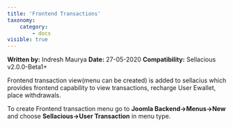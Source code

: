 ```yaml
---
title: 'Frontend Transactions'
taxonomy:
    category:
        - docs
visible: true
---
```


**Written by:** Indresh Maurya
**Date:** 27-05-2020
**Compatibility:** Sellacious v2.0.0-Beta1+

Frontend transaction view(menu can be created) is added to sellacius which provides frontend capability to view transactions, recharge User Ewallet, place withdrawals.

To create Frontend transaction menu go to **Joomla Backend->Menus->New** and choose **Sellacious->User Transaction** in menu type.

